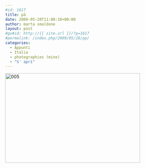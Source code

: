 ```yaml
---
#id: 1617
title: pà
date: 2009-05-28T11:08:10+00:00
author: marta smaldone
layout: post
#gu#id: http://{{ site.url }}/?p=1617
#permalink: /index.php/2009/05/28/pp/
categories:
  - Appunti
  - Italia
  - photographies (mine)
  - "S' aprì"
---
```

<img class="aligncenter size-full wp-image-3755" src="{{ site.url }}/images/uploads/2009/05/005-1.jpg" alt="005" width="425" height="283" srcset="{{ site.url }}/images/uploads/2009/05/005-1.jpg 425w, {{ site.url }}/images/uploads/2009/05/005-1-300x200.jpg 300w, {{ site.url }}/images/uploads/2009/05/005-1-330x220.jpg 330w" sizes="(max-width: 425px) 100vw, 425px" />